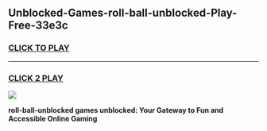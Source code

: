 
## Unblocked-Games-roll-ball-unblocked-Play-Free-33e3c
<h3>
<a href="https://premium76.site?title=roll-ball-unblocked&ref=10A">CLICK TO PLAY</a></h3>
<hr>

<h3>
<a href="https://premium76.site?title=roll-ball-unblocked&ref=10A">CLICK 2 PLAY</a>
  
</h3>

<a href="https://premium76.site?title=roll-ball-unblocked&ref=10A"><img src="https://clearcache.store/games.png"></a>


**roll-ball-unblocked games unblocked: Your Gateway to Fun and Accessible Online Gaming**
